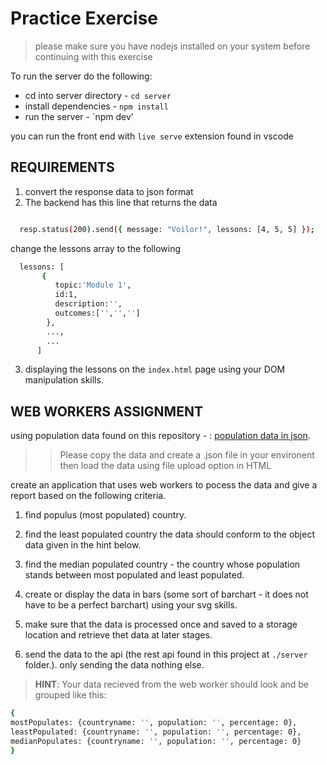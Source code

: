# Practice Exercise
>
>please make sure you have nodejs installed on your system before continuing with this exercise

To run the server do the following:

- cd into server directory - `cd server`
- install dependencies - `npm install`
- run the server - `npm dev'

you can run the front end with `live serve` extension found in vscode

## REQUIREMENTS

1. convert the response data to json format
2. The backend has this line that returns the data
  
```bash

  resp.status(200).send({ message: "Voilor!", lessons: [4, 5, 5] });

```
  
change the lessons array to the following

```bash
  lessons: [
       {
          topic:'Module 1',
          id:1,
          description:'',
          outcomes:['','','']
        },
        ...,
        ...
      ] 
```

3. displaying the lessons on the  `index.html` page using your DOM manipulation skills.


## WEB WORKERS ASSIGNMENT

using population data found on this repository - : [population data in json](https://github.com/samayo/country-json/blob/master/src/country-by-population.json). 
>> Please copy the data and create a .json file in your environent then load the data using file upload option in HTML

create an application that uses web workers to pocess the data and give a report based on the following criteria.
1. find populus (most populated) country.  

2. find the least populated country the data should conform to the object data given in the hint below.

3. find the median populated country - the country whose population stands between most populated and least populated.

4. create or display the data in bars (some sort of barchart - it does not have to be a perfect barchart) using your svg skills.

5. make sure that the data is processed once and saved to a storage location and retrieve thet data at later stages.

6. send the data to the api (the rest api found in this project at `./server` folder.). only sending the data nothing else.

>**HINT**: Your data recieved from the web worker should look and be grouped  like this:
```bash
{
mostPopulates: {countryname: '', population: '', percentage: 0},
leastPopulated: {countryname: '', population: '', percentage: 0},
medianPopulates: {countryname: '', population: '', percentage: 0}
}
```
